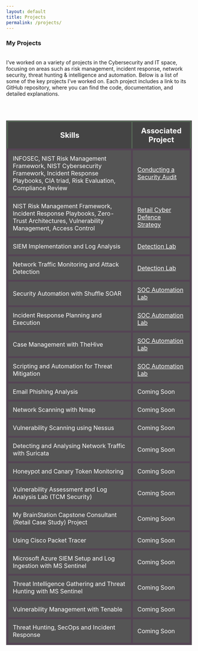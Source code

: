 ```yaml
---
layout: default
title: Projects
permalink: /projects/
---
```



### **My Projects**
<br>
I’ve worked on a variety of projects in the Cybersecurity and IT space, focusing on areas such as risk management, incident response, network security, threat hunting & intelligence and automation. Below is a list of some of the key projects I’ve worked on. Each project includes a link to its GitHub repository, where you can find the code, documentation, and detailed explanations.

<br><br>




<table style="width:100%; background-color:#333; color:#fff; border-collapse:collapse; border:1px solid #555;">
  <thead>
    <tr style="background-color:#444;">
      <th style="font-size: 20px; padding:12px; border:3px solid #565;">Skills</th>
      <th style="font-size: 20px; padding:12px; border:3px solid #565;">Associated Project</th>
    </tr>
  </thead>
  <tbody>
    <tr style="background-color:#555;">
      <td style="padding:12px; border:5px solid #545;">
        INFOSEC, NIST Risk Management Framework, NIST Cybersecurity Framework,  
        Incident Response Playbooks, CIA triad, Risk Evaluation, Compliance Review
      </td>
      <td style="padding:12px; border:5px solid #545;">
        <a href="https://github.com/JKopal101/Conducting-a-Security-Audit" style="color:white;">
          Conducting a Security Audit
        </a>
      </td>
    </tr>
    <tr style="background-color:#555;">
      <td style="padding:12px; border:5px solid #545;">
        NIST Risk Management Framework, Incident Response Playbooks,  
        Zero-Trust Architectures, Vulnerability Management, Access Control
      </td>
      <td style="padding:12px; border:5px solid #545;">
        <a href="https://github.com/JKopal101/Retail-Cyber-Defence-Strategy" style="color:white;">
          Retail Cyber Defence Strategy
        </a>
      </td>
    </tr>
    <tr style="background-color:#555;">
      <td style="padding:12px; border:5px solid #545;">SIEM Implementation and Log Analysis</td>
      <td style="padding:12px; border:5px solid #545;">
        <a href="https://github.com/JKopal101/Detection-Lab" style="color:white;">Detection Lab</a>
      </td>
    </tr>
    <tr style="background-color:#555;">
      <td style="padding:12px; border:5px solid #545;">Network Traffic Monitoring and Attack Detection</td>
      <td style="padding:12px; border:5px solid #545;">
        <a href="https://github.com/JKopal101/Detection-Lab" style="color:white;">Detection Lab</a>
      </td>
    </tr>
    <tr style="background-color:#555;">
      <td style="padding:12px; border:5px solid #545;">Security Automation with Shuffle SOAR</td>
      <td style="padding:12px; border:5px solid #545;">
        <a href="https://github.com/JKopal101/SOC-Automation-Lab" style="color:white;">SOC Automation Lab</a>
      </td>
    </tr>
    <tr style="background-color:#555;">
      <td style="padding:12px; border:5px solid #545;">Incident Response Planning and Execution</td>
      <td style="padding:12px; border:5px solid #545;">
        <a href="https://github.com/JKopal101/SOC-Automation-Lab" style="color:white;">SOC Automation Lab</a>
      </td>
    </tr>
    <tr style="background-color:#555;">
      <td style="padding:12px; border:5px solid #545;">Case Management with TheHive</td>
      <td style="padding:12px; border:5px solid #545;">
        <a href="https://github.com/JKopal101/SOC-Automation-Lab" style="color:white;">SOC Automation Lab</a>
      </td>
    </tr>
    <tr style="background-color:#555;">
      <td style="padding:12px; border:5px solid #545;">Scripting and Automation for Threat Mitigation</td>
      <td style="padding:12px; border:5px solid #545;">
        <a href="https://github.com/JKopal101/SOC-Automation-Lab" style="color:white;">SOC Automation Lab</a>
      </td>
    </tr>
    <tr style="background-color:#555;">
      <td style="padding:12px; border:5px solid #545;">Email Phishing Analysis</td>
      <td style="padding:12px; border:5px solid #545;">Coming Soon</td>
    </tr>
    <tr style="background-color:#555;">
      <td style="padding:12px; border:5px solid #545;">Network Scanning with Nmap</td>
      <td style="padding:12px; border:5px solid #545;">Coming Soon</td>
    </tr>
    <tr style="background-color:#555;">
      <td style="padding:12px; border:5px solid #545;">Vulnerability Scanning using Nessus</td>
      <td style="padding:12px; border:5px solid #545;">Coming Soon</td>
    </tr>
    <tr style="background-color:#555;">
      <td style="padding:12px; border:5px solid #545;">Detecting and Analysing Network Traffic with Suricata</td>
      <td style="padding:12px; border:5px solid #545;">Coming Soon</td>
    </tr>
    <tr style="background-color:#555;">
      <td style="padding:12px; border:5px solid #545;">Honeypot and Canary Token Monitoring</td>
      <td style="padding:12px; border:5px solid #545;">Coming Soon</td>
    </tr>
    <tr style="background-color:#555;">
      <td style="padding:12px; border:5px solid #545;">Vulnerability Assessment and Log Analysis Lab (TCM Security)</td>
      <td style="padding:12px; border:5px solid #545;">Coming Soon</td>
    </tr>
    <tr style="background-color:#555;">
      <td style="padding:12px; border:5px solid #545;">My BrainStation Capstone Consultant (Retail Case Study) Project</td>
      <td style="padding:12px; border:5px solid #545;">Coming Soon</td>
    </tr>
    <tr style="background-color:#555;">
      <td style="padding:12px; border:5px solid #545;">Using Cisco Packet Tracer</td>
      <td style="padding:12px; border:5px solid #545;">Coming Soon</td>
    </tr>
    <tr style="background-color:#555;">
      <td style="padding:12px; border:5px solid #545;">Microsoft Azure SIEM Setup and Log Ingestion with MS Sentinel</td>
      <td style="padding:12px; border:5px solid #545;">Coming Soon</td>
    </tr>
    <tr style="background-color:#555;">
      <td style="padding:12px; border:5px solid #545;">Threat Intelligence Gathering and Threat Hunting with MS Sentinel</td>
      <td style="padding:12px; border:5px solid #545;">Coming Soon</td>
    </tr>
    <tr style="background-color:#555;">
      <td style="padding:12px; border:5px solid #545;">Vulnerability Management with Tenable</td>
      <td style="padding:12px; border:5px solid #545;">Coming Soon</td>
    </tr>
    <tr style="background-color:#555;">
      <td style="padding:12px; border:5px solid #545;">Threat Hunting, SecOps and Incident Response</td>
      <td style="padding:12px; border:5px solid #545;">Coming Soon</td>
    </tr>
  </tbody>
</table>



















